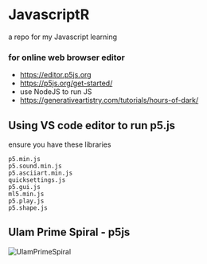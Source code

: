 # JavascriptR

a repo for my Javascript learning 


### for online web browser editor
- https://editor.p5js.org
- https://p5js.org/get-started/
- use NodeJS to run JS 
- https://generativeartistry.com/tutorials/hours-of-dark/

## Using VS code editor to run p5.js

ensure you have these libraries 
```
p5.min.js
p5.sound.min.js
p5.asciiart.min.js
quicksettings.js
p5.gui.js
ml5.min.js
p5.play.js
p5.shape.js
```







## Ulam Prime Spiral - p5js


![UlamPrimeSpiral](https://user-images.githubusercontent.com/55933131/168448189-218a9c80-b64b-4b7a-83a8-fefe65b157d3.png)









